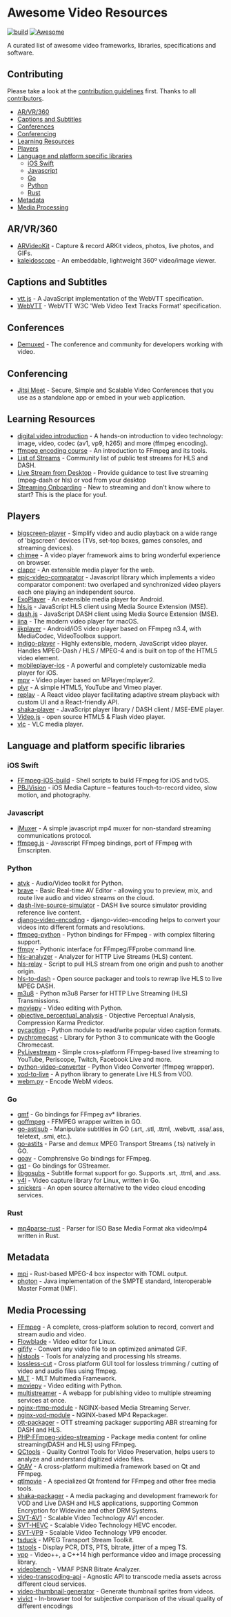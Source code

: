 # Awesome Video Resources

[![build](https://travis-ci.org/sitkevij/awesome-video.svg?branch=master)](https://travis-ci.org/sitkevij/awesome-video)
[![Awesome](https://awesome.re/badge-flat.svg)](https://awesome.re)

A curated list of awesome video frameworks, libraries, specifications and software.

## Contributing

Please take a look at the [contribution guidelines](https://github.com/sitkevij/awesome-video/blob/master/CONTRIBUTING.md) first. Thanks to all [contributors](https://github.com/sitkevij/awesome-video/graphs/contributors).

- [AR/VR/360](#arvr360)
- [Captions and Subtitles](#captions-and-subtitles)
- [Conferences](#conferences)
- [Conferencing](#conferencing)
- [Learning Resources](#learning-resources)
- [Players](#players)
- [Language and platform specific libraries](#language-and-platform-specific-libraries)
  - [iOS Swift](#ios-swift)
  - [Javascript](#javascript)
  - [Go](#go)
  - [Python](#python)
  - [Rust](#rust)
- [Metadata](#metadata)
- [Media Processing](#media-processing)

## AR/VR/360

- [ARVideoKit](https://github.com/AFathi/ARVideoKit) - Capture & record ARKit videos, photos, live photos, and GIFs.
- [kaleidoscope](https://github.com/thiagopnts/kaleidoscope) - An embeddable, lightweight 360º video/image viewer.

## Captions and Subtitles

- [vtt.js](https://github.com/mozilla/vtt.js) - A JavaScript implementation of the WebVTT specification.
- [WebVTT](https://www.w3.org/TR/webvtt1/) - WebVTT W3C 'Web Video Text Tracks Format' specification.

## Conferences

- [Demuxed](http://demuxed.com) - The conference and community for developers working with video.

## Conferencing

- [Jitsi Meet](https://github.com/jitsi/jitsi-meet) - Secure, Simple and Scalable Video Conferences that you use as a standalone app or embed in your web application.

## Learning Resources

- [digital video introduction](https://github.com/leandromoreira/digital_video_introduction) - A hands-on introduction to video technology: image, video, codec (av1, vp9, h265) and more (ffmpeg encoding).
- [ffmpeg encoding course](https://github.com/slhck/ffmpeg-encoding-course) - An introduction to FFmpeg and its tools.
- [List of Streams](https://github.com/bengarney/list-of-streams) - Community list of public test streams for HLS and DASH.
- [Live Stream from Desktop](https://github.com/leandromoreira/live-stream-from-desktop) - Provide guidance to test live streaming (mpeg-dash or hls) or vod from your desktop
- [Streaming Onboarding](https://github.com/Eyevinn/streaming-onboarding) - New to streaming and don't know where to start? This is the place for you!.

## Players

- [bigscreen-player](https://github.com/bbc/bigscreen-player) - Simplify video and audio playback on a wide range of 'bigscreen' devices (TVs, set-top boxes, games consoles, and streaming devices).
- [chimee](https://github.com/Chimeejs/chimee) - A video player framework aims to bring wonderful experience on browser.
- [clappr](https://github.com/clappr/clappr) - An extensible media player for the web.
- [epic-video-comparator](https://github.com/epiclabs-io/epic-video-comparator) - Javascript library which implements a video comparator component: two overlaped and synchronized video players each one playing an independent source.
- [ExoPlayer](https://github.com/google/ExoPlayer) - An extensible media player for Android.
- [hls.js](https://github.com/video-dev/hls.js) - JavaScript HLS client using Media Source Extension (MSE).
- [dash.js](https://github.com/Dash-Industry-Forum/dash.js) - JavaScript DASH client using Media Source Extension (MSE).
- [iina](https://github.com/lhc70000/iina) - The modern video player for macOS.
- [ijkplayer](https://github.com/Bilibili/ijkplayer) - Android/iOS video player based on FFmpeg n3.4, with MediaCodec, VideoToolbox support.
- [indigo-player](https://github.com/matvp91/indigo-player) - Highly extensible, modern, JavaScript video player. Handles MPEG-Dash / HLS / MPEG-4 and is built on top of the HTML5 video element.
- [mobileplayer-ios](https://github.com/mobileplayer/mobileplayer-ios) - A powerful and completely customizable media player for iOS.
- [mpv](https://github.com/mpv-player/mpv) - Video player based on MPlayer/mplayer2.
- [plyr](https://github.com/sampotts/plyr) - A simple HTML5, YouTube and Vimeo player.
- [replay](https://github.com/vimond/replay) - A React video player facilitating adaptive stream playback with custom UI and a React-friendly API.
- [shaka-player](https://github.com/google/shaka-player) - JavaScript player library / DASH client / MSE-EME player.
- [Video.js](https://github.com/videojs/video.js) - open source HTML5 & Flash video player.
- [vlc](https://github.com/videolan/vlc) - VLC media player.

## Language and platform specific libraries

### iOS Swift

- [FFmpeg-iOS-build](https://github.com/kewlbear/FFmpeg-iOS-build-script) - Shell scripts to build FFmpeg for iOS and tvOS.
- [PBJVision](https://github.com/piemonte/PBJVision) - iOS Media Capture – features touch-to-record video, slow motion, and photography.

### Javascript

- [jMuxer](https://github.com/samirkumardas/jmuxer) - A simple javascript mp4 muxer for non-standard streaming communications protocol.
- [ffmpeg.js](https://github.com/Kagami/ffmpeg.js) - Javascript FFmpeg bindings, port of FFmpeg with Emscripten.

### Python

- [atvk](https://github.com/senko/avtk) - Audio/Video toolkit for Python.
- [brave](https://github.com/bbc/brave) - Basic Real-time AV Editor - allowing you to preview, mix, and route live audio and video streams on the cloud.
- [dash-live-source-simulator](https://github.com/Dash-Industry-Forum/dash-live-source-simulator) - DASH live source simulator providing reference live content.
- [django-video-encoding](https://github.com/escaped/django-video-encoding) - django-video-encoding helps to convert your videos into different formats and resolutions.
- [ffmpeg-python](https://github.com/kkroening/ffmpeg-python) - Python bindings for FFmpeg - with complex filtering support.
- [ffmpy](https://github.com/Ch00k/ffmpy) - Pythonic interface for FFmpeg/FFprobe command line.
- [hls-analyzer](https://github.com/epiclabs-io/hls-analyzer) - Analyzer for HTTP Live Streams (HLS) content.
- [hls-relay](https://github.com/Eyevinn/hls-relay) - Script to pull HLS stream from one origin and push to another origin.
- [hls-to-dash](https://github.com/Eyevinn/hls-to-dash) - Open source packager and tools to rewrap live HLS to live MPEG DASH.
- [m3u8](https://github.com/globocom/m3u8) - Python m3u8 Parser for HTTP Live Streaming (HLS) Transmissions.
- [moviepy](https://github.com/Zulko/moviepy) - Video editing with Python.
- [objective_perceptual_analysis](https://github.com/crunchyroll/objective_perceptual_analysis) - Objective Perceptual Analysis, Compression Karma Predictor.
- [pycaption](https://github.com/pbs/pycaption) - Python module to read/write popular video caption formats.
- [pychromecast](https://github.com/balloob/pychromecast) - Library for Python 3 to communicate with the Google Chromecast.
- [PyLivestream](https://github.com/scivision/PyLivestream) - Simple cross-platform FFmpeg-based live streaming to YouTube, Periscope, Twitch, Facebook Live and more.
- [python-video-converter](https://github.com/senko/python-video-converter) - Python Video Converter (ffmpeg wrapper).
- [vod-to-live](https://github.com/Eyevinn/vod-to-live) - A python library to generate Live HLS from VOD.
- [webm.py](https://github.com/Kagami/webm.py) - Encode WebM videos.

### Go

- [gmf](https://github.com/3d0c/gmf) - Go bindings for FFmpeg av\* libraries.
- [goffmpeg](https://github.com/xfrr/goffmpeg) - FFMPEG wrapper written in GO.
- [go-astisub](https://github.com/asticode/go-astisub) - Manipulate subtitles in GO (.srt, .stl, .ttml, .webvtt, .ssa/.ass, teletext, .smi, etc.).
- [go-astits](https://github.com/asticode/go-astits) - Parse and demux MPEG Transport Streams (.ts) natively in GO.
- [goav](https://github.com/giorgisio/goav) - Comphrensive Go bindings for FFmpeg.
- [gst](https://github.com/ziutek/gst) - Go bindings for GStreamer.
- [libgosubs](https://github.com/wargarblgarbl/libgosubs) - Subtitle format support for go. Supports .srt, .ttml, and .ass.
- [v4l](https://github.com/korandiz/v4l) - Video capture library for Linux, written in Go.
- [snickers](http://github.com/snickers/snickers) - An open source alternative to the video cloud encoding services.

### Rust

- [mp4parse-rust](https://github.com/mozilla/mp4parse-rust) - Parser for ISO Base Media Format aka video/mp4 written in Rust.

## Metadata

- [mpi](https://github.com/sitkevij/mpi) - Rust-based MPEG-4 box inspector with TOML output.
- [photon](https://github.com/Netflix/photon) - Java implementation of the SMPTE standard, Interoperable Master Format (IMF).

## Media Processing

- [FFmpeg](http://ffmpeg.org) - A complete, cross-platform solution to record, convert and stream audio and video.
- [Flowblade](https://github.com/jliljebl/flowblade) - Video editor for Linux.
- [gifify](https://github.com/vvo/gifify) - Convert any video file to an optimized animated GIF.
- [hlstools](https://github.com/muxinc/hlstools/) - Tools for analyzing and processing hls streams.
- [lossless-cut](https://github.com/mifi/lossless-cut) - Cross platform GUI tool for lossless trimming / cutting of video and audio files using ffmpeg.
- [MLT](https://github.com/mltframework/mlt) - MLT Multimedia Framework.
- [moviepy](https://github.com/Zulko/moviepy) - Video editing with Python.
- [multistreamer](https://github.com/jprjr/multistreamer) - A webapp for publishing video to multiple streaming services at once.
- [nginx-rtmp-module](https://github.com/arut/nginx-rtmp-module) - NGINX-based Media Streaming Server.
- [nginx-vod-module](https://github.com/kaltura/nginx-vod-module) - NGINX-based MP4 Repackager.
- [ott-packager](https://github.com/cannonbeach/ott-packager) - OTT streaming packager supporting ABR streaming for DASH and HLS.
- [PHP-FFmpeg-video-streaming](https://github.com/aminyazdanpanah/PHP-FFmpeg-video-streaming) - Package media content for online streaming(DASH and HLS) using FFmpeg.
- [QCtools](https://github.com/bavc/qctools) - Quality Control Tools for Video Preservation, helps users to analyze and understand digitized video files.
- [QtAV](https://github.com/wang-bin/QtAV) - A cross-platform multimedia framework based on Qt and FFmpeg.
- [qtlmovie](https://github.com/qtlmovie/qtlmovie) - A specialized Qt frontend for FFmpeg and other free media tools.
- [shaka-packager](https://github.com/google/shaka-packager) - A media packaging and development framework for VOD and Live DASH and HLS applications, supporting Common Encryption for Widevine and other DRM Systems.
- [SVT-AV1](https://github.com/OpenVisualCloud/SVT-AV1) - Scalable Video Technology AV1 encoder.
- [SVT-HEVC](https://github.com/OpenVisualCloud/SVT-HEVC) - Scalable Video Technology HEVC encoder.
- [SVT-VP9](https://github.com/OpenVisualCloud/SVT-VP9) - Scalable Video Technology VP9 encoder.
- [tsduck](https://github.com/tsduck/tsduck) - MPEG Transport Stream Toolkit.
- [tstools](https://github.com/OlivierLeBozec/tstools) - Display PCR, DTS, PTS, bitrate, jitter of a mpeg TS.
- [vpp](https://github.com/matt-42/vpp) - Video++, a C++14 high performance video and image processing library.
- [videobench](https://github.com/JNoDuq/videobench) - VMAF PSNR Bitrate Analyzer.
- [video-transcoding-api](https://github.com/NYTimes/video-transcoding-api) - Agnostic API to transcode media assets across different cloud services.
- [video-thumbnail-generator](https://github.com/flavioribeiro/video-thumbnail-generator) - Generate thumbnail sprites from videos.
- [vivict](https://github.com/SVT/vivict) - In-browser tool for subjective comparison of the visual quality of different encodings
